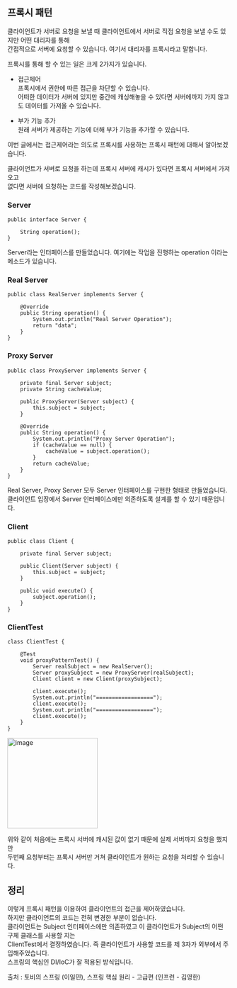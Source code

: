 ## 프록시 패턴

클라이언트가 서버로 요청을 보낼 때 클라이언트에서 서버로 직접 요청을 보낼 수도 있지만 어떤 대리자를 통해   
간접적으로 서버에 요청할 수 있습니다. 여기서 대리자를 프록시라고 말합니다.   

프록시를 통해 할 수 있는 일은 크게 2가지가 있습니다.    

- 접근제어    
프록시에서 권한에 따른 접근을 차단할 수 있습니다.   
어떠한 데이터가 서버에 있지만 중간에 캐싱해놓을 수 있다면 서버에까지 가지 않고도 데이터를 가져올 수 있습니다.    

- 부가 기능 추가   
원래 서버가 제공하는 기능에 더해 부가 기능을 추가할 수 있습니다.  

이번 글에서는 접근제어라는 의도로 프록시를 사용하는 프록시 패턴에 대해서 알아보겠습니다.   

클라이언트가 서버로 요청을 하는데 프록시 서버에 캐시가 있다면 프록시 서버에서 가져오고   
없다면  서버에 요청하는 코드를 작성해보겠습니다.   

### Server
```
public interface Server {

    String operation();
}
```
Server라는 인터페이스를 만들었습니다. 여기에는 작업을 진행하는 operation 이라는 메소드가 있습니다.   

### Real Server
```
public class RealServer implements Server {

    @Override
    public String operation() {
        System.out.println("Real Server Operation");
        return "data";
    }
}
```

### Proxy Server
```
public class ProxyServer implements Server {

    private final Server subject;
    private String cacheValue;

    public ProxyServer(Server subject) {
        this.subject = subject;
    }

    @Override
    public String operation() {
        System.out.println("Proxy Server Operation");
        if (cacheValue == null) {
            cacheValue = subject.operation();
        }
        return cacheValue;
    }
}
```

Real Server, Proxy Server 모두 Server 인터페이스를 구현한 형태로 만들었습니다.   
클라이언트 입장에서 Server 인터페이스에만 의존하도록 설계를 할 수 있기 때문입니다.    

### Client
```
public class Client {

    private final Server subject;

    public Client(Server subject) {
        this.subject = subject;
    }

    public void execute() {
        subject.operation();
    }
}
```

### ClientTest
```
class ClientTest {

    @Test
    void proxyPatternTest() {
        Server realSubject = new RealServer();
        Server proxySubject = new ProxyServer(realSubject);
        Client client = new Client(proxySubject);

        client.execute();
        System.out.println("==================");
        client.execute();
        System.out.println("==================");
        client.execute();
    }
}
```
<img width="204" alt="image" src="https://user-images.githubusercontent.com/84896838/233298625-f3d2f44d-b6fa-4d0a-aba5-95d2d158e9c3.png">

위와 같이 처음에는 프록시 서버에 캐시된 값이 없기 때문에 실제 서버까지 요청을 했지만   
두번째 요청부터는 프록시 서버만 거쳐 클라이언트가 원하는 요청을 처리할 수 있습니다.  

## 정리     

이렇게 프록시 패턴을 이용하여 클라이언트의 접근을 제어하였습니다.     
하지만 클라이언트의 코드는 전혀 변경한 부분이 없습니다.   
클라이언트는 Subject 인터페이스에만 의존하였고 이 클라이언트가 Subject의 어떤 구체 클래스를 사용할 지는  
ClientTest에서 결정하였습니다. 즉 클라이언트가 사용할 코드를 제 3자가 외부에서 주입해주었습니다.   
스프링의 핵심인 DI/IoC가 잘 적용된 방식입니다.    

출처 : 토비의 스프링 (이일민), 스프링 핵심 원리 - 고급편 (인프런 - 김영한)  

